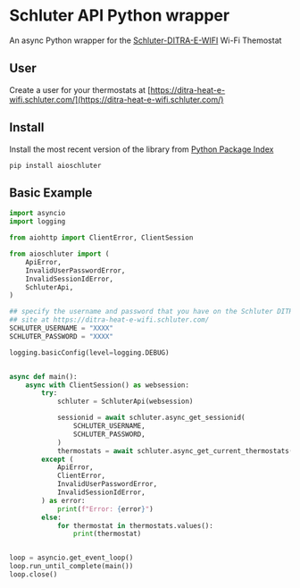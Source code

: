 # Schluter API Python wrapper

An async Python wrapper for the [Schluter-DITRA-E-WIFI](https://www.schluter.com/schluter-us/en_US/ditra-heat-wifi) Wi-Fi Themostat

## User

Create a user for your thermostats at [https://ditra-heat-e-wifi.schluter.com/](https://ditra-heat-e-wifi.schluter.com/)

## Install

Install the most recent version of the library from [Python Package Index](https://pypi.org/project/aioschluter/)

```
pip install aioschluter
```

## Basic Example

```python
import asyncio
import logging

from aiohttp import ClientError, ClientSession

from aioschluter import (
    ApiError,
    InvalidUserPasswordError,
    InvalidSessionIdError,
    SchluterApi,
)

## specify the username and password that you have on the Schluter DITRA-HEATER-E-WIFI
## site at https://ditra-heat-e-wifi.schluter.com/
SCHLUTER_USERNAME = "XXXX"
SCHLUTER_PASSWORD = "XXXX"

logging.basicConfig(level=logging.DEBUG)


async def main():
    async with ClientSession() as websession:
        try:
            schluter = SchluterApi(websession)

            sessionid = await schluter.async_get_sessionid(
                SCHLUTER_USERNAME,
                SCHLUTER_PASSWORD,
            )
            thermostats = await schluter.async_get_current_thermostats(sessionid)
        except (
            ApiError,
            ClientError,
            InvalidUserPasswordError,
            InvalidSessionIdError,
        ) as error:
            print(f"Error: {error}")
        else:
            for thermostat in thermostats.values():
                print(thermostat)


loop = asyncio.get_event_loop()
loop.run_until_complete(main())
loop.close()
```
